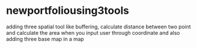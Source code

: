# newportfoliousing3tools
adding three spatial tool like buffering, calculate distance between two point and calculate the area when you input user through coordinate and also adding three base map in a map
